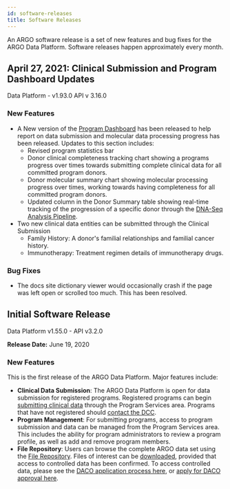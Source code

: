 ```yaml
---
id: software-releases
title: Software Releases
---
```


An ARGO software release is a set of new features and bug fixes for the ARGO Data Platform. Software releases happen approximately every month.

<!---
## Software Release 2.0

**Release Date:**

### Bug Fixes

None to report.

### Known Issues

None to report.
------>
## April 27, 2021: Clinical Submission and Program Dashboard Updates
Data Platform - v1.93.0 API v 3.16.0

### New Features 
- A New version of the [Program Dashboard](/docs/submission/submitted-data) has been released to help report on data submission and molecular data processing progress has been released. Updates to this section includes: 
    - Revised program statistics bar
	- Donor clinical completeness tracking chart showing a programs progress over times towards submitting complete clinical data for all committed program donors. 
	- Donor molecular summary chart showing molecular processing progress over times, working towards having completeness for all committed program donors.
	- Updated column in the Donor Summary table showing real-time tracking of the progression of a specific donor through the [DNA-Seq Analysis Pipeline](/docs/analysis-workflows/dna-pipeline).
- Two new clinical data entities can be submitted through the Clinical Submission 
	- Family History: A donor's familial relationships and familial cancer history. 
	- Immunotherapy: Treatment regimen details of immunotherapy drugs. 

### Bug Fixes

- The docs site dictionary viewer would occasionally crash if the page was left open or scrolled too much. This has been resolved.   

## Initial Software Release

Data Platform v1.55.0 - API v3.2.0

**Release Date:** June 19, 2020

### New Features

This is the first release of the ARGO Data Platform. Major features include:

- **Clinical Data Submission**: The ARGO Data Platform is open for data submission for registered programs. Registered programs can begin [submitting clinical data](/docs/submission/submitting-clinical-data) through the Program Services area. Programs that have not registered should [contact the DCC](https://platform.icgc-argo.org/contact).
- **Program Management**: For submitting programs, access to program submission and data can be managed from the Program Services area. This includes the ability for program administrators to review a program profile, as well as add and remove program members.
- **File Repository**: Users can browse the complete ARGO data set using the [File Repository](https://platform.icgc-argo.org/repository). Files of interest can be [downloaded](/docs/data-access/data-download), provided that access to controlled data has been confirmed. To access controlled data, please see the [DACO application process here](/docs/data-access/data-access), or [apply for DACO approval here](https://icgc.org/daco).
